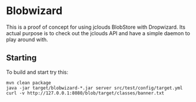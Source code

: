 # Blobwizard

This is a proof of concept for using jclouds BlobStore with Dropwizard.
Its actual purpose is to check out the jclouds API and have a simple
daemon to play around with.


## Starting

To build and start try this:

    mvn clean package
    java -jar target/blobwizard-*.jar server src/test/config/target.yml
    curl -v http://127.0.0.1:8080/blob/target/classes/banner.txt

